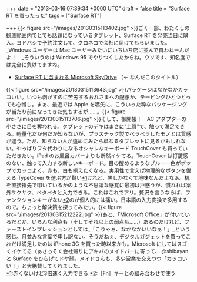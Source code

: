 
+++
date = "2013-03-16 07:39:34 +0000 UTC"
draft = false
title = "Surface RT を買ったった"
tags = ["Surface RT"]

+++
{{< figure src="/images/20130315113402.jpg"  >}}ごく一部、わたくしの観測範囲内でとても話題になっているタブレット、Surface RT を発売当日に購入。ヨドバシで予約注文して、クロネコで会社に届けてもらいました。_Windows ユーザーは Mac ユーザーみたいにいちいち店に並んで買わねーんだよ！　_そういうのは Windows 95 でやりつくしたからね。ウソです、知名度では完全に負けてますね。

<ul>
<li><a href="http://www.microsoft.com/Surface/ja-JP/surface-with-windows-rt/home">Surface RT に含まれる Microsoft SkyDrive</a> （← なんだこのタイトル）</li>
</ul>{{< figure src="/images/20130315113643.jpg"  >}}パッケージはなかなかカッコいい。いつも剥がすのに苦労するおれさまへの配慮か、テーピングひとつとっても心憎し。まぁ、最近では Apple を嚆矢に、こういった粋なパッケージングが当たり前になってきた気もするが……。{{< figure src="/images/20130315113706.jpg"  >}}そして、御開帳！　AC アダプターの小ささに目を奪われる。タブレットのデキはまさに“上質”で、触って満足できる。軽量化だか何だか知らないが、プラスチック製でペラペラしたモノとは質感が違う。ただ、知らない人が遠めにみたら単なるタブレットに見るかもしれない。やっぱりフタ代わりになるオシャレなキーボード TouchCover も買っていただきたい。iPad のお風呂カバーよりも断然イケてる。TouchCover は打鍵感のない、触って入力する新しいキーボード。目の醒めるようなブルー一色がポップでカッコよく、赤も、白も揃えたくなる。実用性で言えば物理的なボタンを備える TypeCover を選ぶ方が賢い<a href="#f1" name="fn1" title="赤くないけど3倍速く入力できる">*1</a>けれど、黒しかなくて地味なんだよなぁ。机を直接指先で叩いているかのような不思議な感覚に最初は戸惑うが、慣れれば案外サクサク、ペタペタと入力できる。これはこれでアリ。贅沢を言うならば、ファンクションキーがない<a href="#f2" name="fn2" title="［Fn］キーとの組み合わせで使う">*2</a>のが個人的には痛い。日本語の入力変換で多用するので。ちょっと解決策を探ってみたい。{{< figure src="/images/20130315212222.jpg"  >}}あと、「Microsoft Office」が付いているだとか、いろんな利点も（そしてそれ以上の弱点も……）あるのだけれど、ファーストインプレッションとしては_「こりゃぁ、なかなかいいなぁ！」_という感じ。月並みな言葉で申し訳ない。そうだねぇ、デジタルガジェットを買ってこれだけ満足したのは iPhone 3G を買った時以来かも。Microsoft にしてはスゴくイケてる（ぁさっそく会社帰りにアキバのメイドバーに寄って、 @shibayan と Surface をひらげてドヤ顔。メイドさんも、多少営業を交えつつ「カッコいい！」と大絶賛してくれました。
<div class="footnote">
<a href="#fn1" name="f1" class="footnote-number">*1</a><span class="footnote-delimiter">:</span><span class="footnote-text">赤くないけど3倍速く入力できる</span>
<a href="#fn2" name="f2" class="footnote-number">*2</a><span class="footnote-delimiter">:</span><span class="footnote-text">［Fn］キーとの組み合わせで使う</span>
</div>

